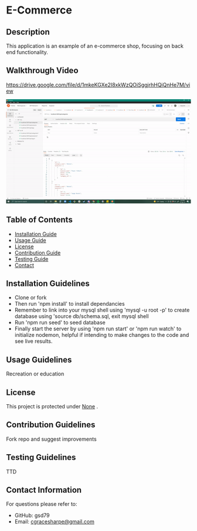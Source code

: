 # E-Commerce
 ## Description
  This application is an example of an e-commerce shop, focusing on back end functionality. 

## Walkthrough Video

 https://drive.google.com/file/d/1mkeKGXe2I8xkWzQOiSggjrhHQiQnHe7M/view
 
 ![walkthrough video](./img/walkthrough.gif)

  ## Table of Contents
  * [Installation Guide](#installation-guidelines)
  * [Usage Guide](#usage-guidelines)
  * [License](#license)
  * [Contribution Guide](#contribution-guidelines)
  * [Testing Guide](#testing-guidelines)
  * [Contact](#contact-information) 
    
  ## Installation Guidelines
  * Clone or fork
  * Then run 'npm install' to install dependancies
  * Remember to link into your mysql shell using 'mysql -u root -p' to create database using 'source db/schema.sql, exit mysql shell 
  * Run 'npm run seed' to seed database
  * Finally start the server by using 'npm run start' or 'npm run watch' to initialize nodemon, helpful if intending to make changes to the code and see live results.  

  ## Usage Guidelines
  Recreation or education

  ## License
  This project is protected under <a href="" target="_blank">None</a> . 


  ## Contribution Guidelines
  Fork repo and suggest improvements

  ## Testing Guidelines
  TTD

  ## Contact Information
  For questions please refer to: 
   * GitHub: gsd79
   * Email: cgracesharpe@gmail.com

